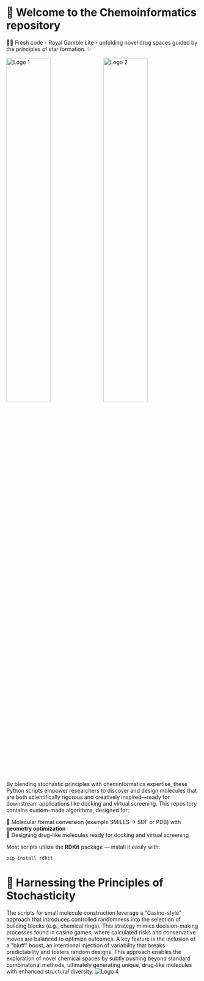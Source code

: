 # 🔬 Welcome to the Chemoinformatics repository 

🔭🐍 Fresh code - Royal Gamble Lite - unfolding novel drug spaces guided by the principles of star formation. ✨ 

<!-- Chemoinfo Logo at 50% width -->
<p align="left">
  <img src="https://github.com/TheVisualHub/logo-images/blob/main/chemoinfo_logo2.jpg" alt="Logo 1" width="48%">
  &nbsp; <!-- optional spacing -->
  <img src="https://github.com/TheVisualHub/logo-images/blob/main/chemoinfo_logo3b.jpg" alt="Logo 2" width="48%">
</p>


By blending stochastic principles with cheminformatics expertise, these Python scripts empower researchers to discover and design molecules that are both scientifically rigorous and creatively inspired—ready for downstream applications like docking and virtual screening. This repository contains custom-made algorithms, designed for:

🔄 Molecular format conversion (example SMILES →  SDF or PDB) with **geometry optimization**  
💊 Designing drug-like molecules ready for docking and virtual screening

Most scripts utilize the **RDKit** package — install it easily with:

```bash
pip install rdkit
```


# 🎲 Harnessing the Principles of Stochasticity

The scripts for small molecule construction leverage a "Casino-style" approach that introduces controlled randomness into the selection of building blocks (e.g., chemical rings). This strategy mimics decision-making processes found in casino games, where calculated risks and conservative moves are balanced to optimize outcomes. A key feature is the inclusion of a "bluff" boost, an intentional injection of variability that breaks predictability and fosters random designs. This approach enables the exploration of novel chemical spaces by subtly pushing beyond standard combinatorial methods, ultimately generating unique, drug-like molecules with enhanced structural diversity.
 <img src="https://github.com/TheVisualHub/logo-images/blob/main/chemoinfo_logo4.jpg" alt="Logo 4">
